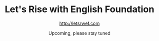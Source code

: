 <div align="center">
<h1>Let's Rise with English Foundation</h1>
  <a href='http://letsrwef.com'>http://letsrwef.com</a>
<p>Upcoming, please stay tuned</p>
</div>
